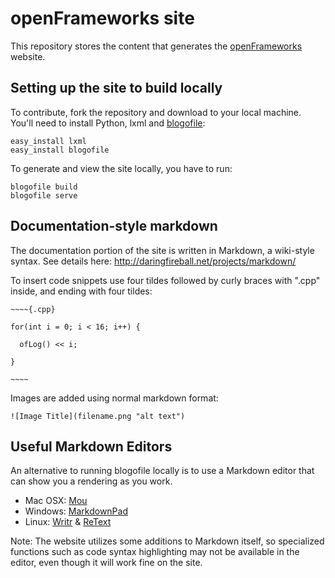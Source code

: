 # openFrameworks site

This repository stores the content that generates the [openFrameworks](http://openFrameworks.cc/) website.

## Setting up the site to build locally

To contribute, fork the repository and download to your local machine. You'll need to install Python, lxml and [blogofile](http://blogofile.com/):

	easy_install lxml
	easy_install blogofile

To generate and view the site locally, you have to run:

	blogofile build
	blogofile serve

## Documentation-style markdown

The documentation portion of the site is written in Markdown, a wiki-style syntax. See details here: http://daringfireball.net/projects/markdown/

To insert code snippets use four tildes followed by curly braces with ".cpp" inside, and ending with four tildes:

`~~~~{.cpp}`

`for(int i = 0; i < 16; i++) {`

`	ofLog() << i; `

`}`

`~~~~`

Images are added using normal markdown format:

`![Image Title](filename.png "alt text")`

## Useful Markdown Editors

An alternative to running blogofile locally is to use a Markdown editor that can show you a rendering as you work.

* Mac OSX: [Mou](http://mouapp.com/)
* Windows: [MarkdownPad](http://www.markdownpad.com/)
* Linux: [Writr](http://antrix.net/pages/writr-markdown/) & [ReText](http://sourceforge.net/p/retext/home/ReText/)

Note: The website utilizes some additions to Markdown itself, so specialized functions such as code syntax highlighting may not be available in the editor, even though it will work fine on the site.
